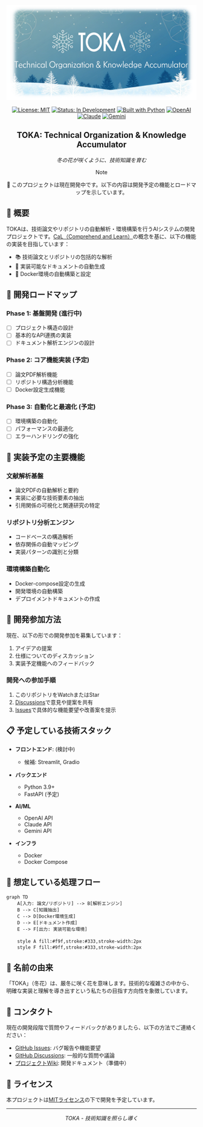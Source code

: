 
<div align="center">

![TOKA Logo](docs/toka.png)

[![License: MIT](https://img.shields.io/badge/License-MIT-blue.svg)](https://opensource.org/licenses/MIT)
[![Status: In Development](https://img.shields.io/badge/Status-In%20Development-yellow)](https://github.com/yourusername/toka)
[![Built with Python](https://img.shields.io/badge/Python-3.9+-blue.svg?style=flat&logo=python&logoColor=white)](https://www.python.org/)
[![OpenAI](https://img.shields.io/badge/OpenAI-412991?style=for-the-badge&logo=openai)](https://openai.com/)
[![Claude](https://img.shields.io/badge/Claude-202123?style=for-the-badge)](https://anthropic.com/)
[![Gemini](https://img.shields.io/badge/Gemini-8E75B2?style=for-the-badge&logo=google)](https://deepmind.google/technologies/gemini/)

## TOKA: Technical Organization & Knowledge Accumulator


*冬の花が咲くように、技術知識を育む*

> [!NOTE]
> 🚧 このプロジェクトは現在開発中です。以下の内容は開発予定の機能とロードマップを示しています。

</div>

## 🌸 概要

TOKAは、技術論文やリポジトリの自動解析・環境構築を行うAIシステムの開発プロジェクトです。[CaL（Comprehend and Learn）](https://github.com/datawhalechina/phidata)の概念を基に、以下の機能の実装を目指しています：

- 📚 技術論文とリポジトリの包括的な解析
- 🔄 実装可能なドキュメントの自動生成
- 🐳 Docker環境の自動構築と設定

## 🎯 開発ロードマップ

### Phase 1: 基盤開発 (進行中)
- [ ] プロジェクト構造の設計
- [ ] 基本的なAPI連携の実装
- [ ] ドキュメント解析エンジンの設計

### Phase 2: コア機能実装 (予定)
- [ ] 論文PDF解析機能
- [ ] リポジトリ構造分析機能
- [ ] Docker設定生成機能

### Phase 3: 自動化と最適化 (予定)
- [ ] 環境構築の自動化
- [ ] パフォーマンスの最適化
- [ ] エラーハンドリングの強化

## 🌟 実装予定の主要機能

### 文献解析基盤
- 論文PDFの自動解析と要約
- 実装に必要な技術要素の抽出
- 引用関係の可視化と関連研究の特定

### リポジトリ分析エンジン
- コードベースの構造解析
- 依存関係の自動マッピング
- 実装パターンの識別と分類

### 環境構築自動化
- Docker-compose設定の生成
- 開発環境の自動構築
- デプロイメントドキュメントの作成

## 🚀 開発参加方法

現在、以下の形での開発参加を募集しています：

1. アイデアの提案
2. 仕様についてのディスカッション
3. 実装予定機能へのフィードバック

### 開発への参加手順

1. このリポジトリをWatchまたはStar
2. [Discussions](https://github.com/yourusername/toka/discussions)で意見や提案を共有
3. [Issues](https://github.com/yourusername/toka/issues)で具体的な機能要望や改善案を提示

## 📋 予定している技術スタック

- **フロントエンド**: (検討中)
  - 候補: Streamlit, Gradio

- **バックエンド**
  - Python 3.9+
  - FastAPI (予定)

- **AI/ML**
  - OpenAI API
  - Claude API
  - Gemini API

- **インフラ**
  - Docker
  - Docker Compose

## 🔄 想定している処理フロー

```mermaid
graph TD
    A[入力: 論文/リポジトリ] --> B[解析エンジン]
    B --> C[知識抽出]
    C --> D[Docker環境生成]
    D --> E[ドキュメント作成]
    E --> F[出力: 実装可能な環境]

    style A fill:#f9f,stroke:#333,stroke-width:2px
    style F fill:#9ff,stroke:#333,stroke-width:2px
```

## 🎋 名前の由来

「TOKA」（冬花）は、厳冬に咲く花を意味します。技術的な複雑さの中から、明確な実装と理解を導き出すという私たちの目指す方向性を象徴しています。

## 📮 コンタクト

現在の開発段階で質問やフィードバックがありましたら、以下の方法でご連絡ください：

- [GitHub Issues](https://github.com/yourusername/toka/issues): バグ報告や機能要望
- [GitHub Discussions](https://github.com/yourusername/toka/discussions): 一般的な質問や議論
- [プロジェクトWiki](https://github.com/yourusername/toka/wiki): 開発ドキュメント（準備中）

## 📜 ライセンス

本プロジェクトは[MITライセンス](LICENSE)の下で開発を予定しています。

---

<div align="center">
<i>TOKA - 技術知識を照らし導く</i>
</div>
